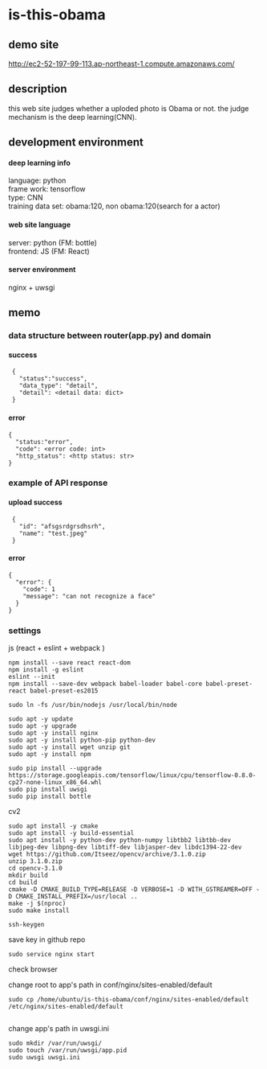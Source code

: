 # is-this-obama

## demo site
http://ec2-52-197-99-113.ap-northeast-1.compute.amazonaws.com/

## description
this web site judges whether a uploded photo is Obama or not. the judge mechanism is the deep learning(CNN).


## development environment

#### deep learning info
language: python   
frame work: tensorflow  
type: CNN  
training data set: obama:120, non obama:120(search for a actor)  

#### web site language
server: python (FM: bottle)  
frontend: JS (FM: React)

#### server environment
nginx + uwsgi



## memo
### data structure between router(app.py) and domain
#### success
```
 {
   "status":"success",
   "data_type": "detail",
   "detail": <detail data: dict>
 }
 ```
 #### error
 ```
 {
   "status:"error",
   "code": <error code: int>
   "http_status": <http status: str>
}
 ```
### example of API response
#### upload success
```
 {
   "id": "afsgsrdgrsdhsrh",
   "name": "test.jpeg"
 }
 ```
 #### error
 ```
 {
   "error": {
     "code": 1
     "message": "can not recognize a face"
   }
}
 ```

### settings
js (react + eslint + webpack )
```
npm install --save react react-dom
npm install -g eslint
eslint --init
npm install --save-dev webpack babel-loader babel-core babel-preset-react babel-preset-es2015

sudo ln -fs /usr/bin/nodejs /usr/local/bin/node
```

```
sudo apt -y update
sudo apt -y upgrade
sudo apt -y install nginx
sudo apt -y install python-pip python-dev
sudo apt -y install wget unzip git
sudo apt -y install npm

sudo pip install --upgrade  https://storage.googleapis.com/tensorflow/linux/cpu/tensorflow-0.8.0-cp27-none-linux_x86_64.whl
sudo pip install uwsgi
sudo pip install bottle

```

cv2
```
sudo apt install -y cmake
sudo apt install -y build-essential
sudo apt install -y python-dev python-numpy libtbb2 libtbb-dev libjpeg-dev libpng-dev libtiff-dev libjasper-dev libdc1394-22-dev
wget https://github.com/Itseez/opencv/archive/3.1.0.zip
unzip 3.1.0.zip
cd opencv-3.1.0
mkdir build
cd build
cmake -D CMAKE_BUILD_TYPE=RELEASE -D VERBOSE=1 -D WITH_GSTREAMER=OFF -D CMAKE_INSTALL_PREFIX=/usr/local ..
make -j $(nproc)
sudo make install
```



```
ssh-keygen
```
save key in github repo

```
sudo service nginx start
```
check browser  

change root to app's path in conf/nginx/sites-enabled/default
```
sudo cp /home/ubuntu/is-this-obama/conf/nginx/sites-enabled/default /etc/nginx/sites-enabled/default


```
change app's path in uwsgi.ini
```
sudo mkdir /var/run/uwsgi/
sudo touch /var/run/uwsgi/app.pid
sudo uwsgi uwsgi.ini
```
